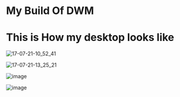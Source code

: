 # My Build Of DWM

# This is How my desktop looks like
![17-07-21-10_52_41](https://user-images.githubusercontent.com/52702259/126026939-0f8f33a0-914c-4308-b40a-e2107933375f.png)

![17-07-21-13_25_21](https://user-images.githubusercontent.com/52702259/126030320-18f79c27-0e54-4d56-a0d7-191874f99663.png)

![image](https://user-images.githubusercontent.com/52702259/152686402-87d3b4df-b135-4376-ae23-39664ef5a47d.png)

![image](https://user-images.githubusercontent.com/52702259/152478435-2c68f4d0-eb15-468a-bab8-85b0711fea10.png)
